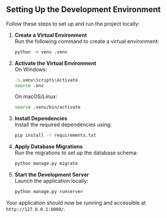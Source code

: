 
## Setting Up the Development Environment

Follow these steps to set up and run the project locally:

1. **Create a Virtual Environment**  
    Run the following command to create a virtual environment:
    ```bash
    python -m venv .venv
    ```

2. **Activate the Virtual Environment**  
    On Windows:
    ```bash
    .\.venv\Scripts\Activate
    source .env
    ```
    On macOS/Linux:
    ```bash
    source .venv/bin/activate
    ```

3. **Install Dependencies**  
    Install the required dependencies using:
    ```bash
    pip install -r requirements.txt
    ```

4. **Apply Database Migrations**  
    Run the migrations to set up the database schema:
    ```bash
    python manage.py migrate
    ```

5. **Start the Development Server**  
    Launch the application locally:
    ```bash
    python manage.py runserver
    ```

Your application should now be running and accessible at `http://127.0.0.1:8000/`.

